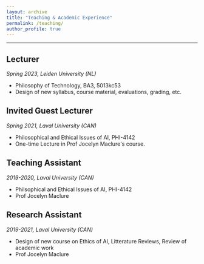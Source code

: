 ```yaml
---
layout: archive
title: "Teaching & Academic Experience"
permalink: /teaching/
author_profile: true
---
```

****

## Lecturer
*Spring 2023, Leiden University (NL)*
 * Philosophy of Technology, BA3, 5013kc53
 * Design of new syllabus, course material, evaluations, grading, etc.

## Invited Guest Lecturer
*Spring 2021, Laval University (CAN)*
 * Philosophical and Ethical Issues of AI, PHI-4142
 * One-time Lecture in Prof Jocelyn Maclure's course.

## Teaching Assistant
*2019-2020, Laval University (CAN)*
 * Philsophical and Ethical Issues of AI, PHI-4142
 * Prof Jocelyn Maclure

## Research Assistant
*2019-2021, Laval University (CAN)*
 * Design of new course on Ethics of AI, Litterature Reviews, Review of academic work
 * Prof Jocelyn Maclure
